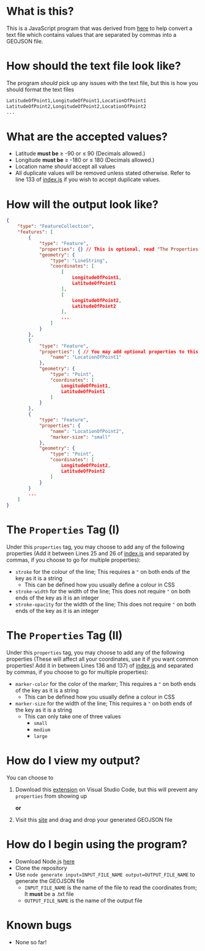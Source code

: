 # What is this?
This is a JavaScript program that was derived from [here](https://gitlab.com/3nvy/gpx-route-generator-console) to help convert a text file which contains values that are separated by commas into a GEOJSON file.

# How should the text file look like?
The program *should* pick up any issues with the text file, but this is how you should format the text files
```txt
LatitudeOfPoint1,LongitudeOfPoint1,LocationOfPoint1
LatitudeOfPoint2,LongitudeOfPoint2,LocationOfPoint2
...
```

# What are the accepted values?
*  Latitude **must be** ≥ -90 or ≤ 90 (Decimals allowed.)
* Longitude **must be** ≥ -180 or ≤ 180 (Decimals allowed.)
* Location name *should* accept all values
* All duplicate values will be removed unless stated otherwise. Refer to line 133 of [index.js](index.js) if you wish to accept duplicate values.

# How will the output look like?
```json
{
	"type": "FeatureCollection",
	"features": [
		{
			"type": "Feature",
			"properties": {} // This is optional, read "The Properties Tag (I)" to see how you can add values to it
			"geometry": {
				"type": "LineString",
				"coordinates": [
					[
						LongitudeOfPoint1,
						LatitudeOfPoint1
					],
					[
						LongitudeOfPoint2,
						LatitudeOfPoint2
					],
					...
				]
			}
		},
		{
			"type": "Feature",
			"properties": { // You may add optional properties to this, read "The Properties Tag (II)" to see more details
				"name": "LocationOfPoint1"
			},
			"geometry": {
				"type": "Point",
				"coordinates": [
					LongitudeOfPoint1,
					LatitudeOfPoint1
				]
			}
		},
		{
			"type": "Feature",
			"properties": {
				"name": "LocationOfPoint2",
				"marker-size": "small"
			},
			"geometry": {
				"type": "Point",
				"coordinates": [
					LongitudeOfPoint2,
					LatitudeOfPoint2
				]
			}
		}
		...
	]
}
```

# The `Properties` Tag (I)
Under this `properties` tag, you may choose to add any of the following properties (Add it between Lines 25 and 26 of [index.js](index.js) and separated by commas, if you choose to go for multiple properties):
* `stroke` for the colour of the line; This requires a `"` on both ends of the key as it is a string
    * This can be defined how you usually define a colour in CSS
* `stroke-width` for the width of the line; This does not require `"` on both ends of the key as it is an integer
* `stroke-opacity` for the width of the line; This does not require `"` on both ends of the key as it is an integer

# The `Properties` Tag (II)
Under this `properties` tag, you may choose to add any of the following properties (These will affect all your coordinates, use it if you want common properties! Add it in between Lines 136 and 137) of [index.js](index.js) and separated by commas, if you choose to go for multiple properties):
* `marker-color` for the color of the marker; This requires a `"` on both ends of the key as it is a string
    * This can be defined how you usually define a colour in CSS
* `marker-size` for the width of the line; This requires a `"` on both ends of the key as it is a string
    * This can only take one of three values
        * `small`
        * `medium`
        * `large`

# How do I view my output?
You can choose to
1. Download this [extension](https://marketplace.visualstudio.com/items?itemName=RandomFractalsInc.geo-data-viewer) on Visual Studio Code, but this will prevent any `properties` from showing up

	**or**

2. Visit this [site](https://geojson.io) and drag and drop your generated GEOJSON file


# How do I begin using the program?
* Download Node.js [here](https://nodejs.org/en/)
* Clone the repository
* Use ```node generate input=INPUT_FILE_NAME output=OUTPUT_FILE_NAME``` to generate the GEOJSON file
    * ```INPUT_FILE_NAME``` is the name of the file to read the coordinates from; It **must** be a .txt file
    * ```OUTPUT_FILE_NAME``` is the name of the output file

# Known bugs
* None so far!